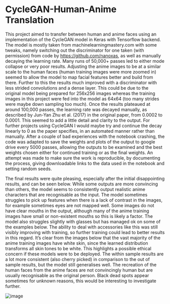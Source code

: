 # CycleGAN-Human-Anime Translation
This project aimed to transfer between human and anime faces using an implementation of the CycleGAN model in Keras with Tensorflow backend. The model is mostly taken from machinelearningmastery.com with some tweaks, namely switching out the discriminator for one taken (with permission) from code by https://github.com/nanoxas, as well as manually decaying the learning rate. Many runs of 50,000+ passes led to either mode collapse or very poor results. Adjusting the anime images to be at a similar scale to the human faces (human training images were more zoomed in) seemed to allow the model to map facial features better and build from there. Further to this the results much improved with a discriminator with less strided convolutions and a dense layer. This could be due to the original model being prepared for 256x256 images whereas the training images in this project were fed into the model as 64x64 (too many strides were maybe down sampling too much). Once the results plateaued at around 100,000 passes, the learning rate was decayed manually, as described by Jun-Yan Zhu et al. (2017) in the original paper, from 0.0002 to 0.0001. This seemed to add a little detail and clarity to the output. For further projects using CycleGAN I would maybe try and continue the decay linearly to 0 as the paper specifies, in an automated manner rather than manually. After a couple of bad experiences with the notebook crashing, the code was adapted to save the weights and plots of the output to google drive every 5000 passes, allowing the outputs to be examined and the best weights chosen either for continued training or as the final weights. An attempt was made to make sure the work is reproducible, by documenting the process, giving downloadable links to the data used in the notebook and setting random seeds.

The final results were quite pleasing, especially after the initial disappointing results, and can be seen below. While some outputs are more convincing than others, the model seems to consistently output realistic anime characters that are recognisable as the input. The model sometimes struggles to pick up features when there is a lack of contrast in the images, for example sometimes eyes are not mapped well. Some images do not have clear mouths in the output, although many of the anime training images have small or non-existent mouths so this is likely a factor. The model also struggles slightly with glasses but has managed ok on some of the examples below. The ability to deal with accessories like this was still visibly improving with training, so further training could lead to better results in this regard. It’s clear from the images below that the vast majority of the anime training images have white skin, since the learned distribution transforms all skin tones to be white. This highlights a possible ethical concern if these models were to be deployed. The within sample results are a lot more consistent (also cherry picked) in comparison to the out of sample results, but the model still generalises well. The recreation of the human faces from the anime faces are not convincingly human but are usually recognisable as the original person. Black dead spots appear sometimes for unknown reasons, this would be interesting to investigate further.

![image](https://user-images.githubusercontent.com/69802263/109550115-c4df1680-7ac6-11eb-81a0-8cbee06ade02.png)

